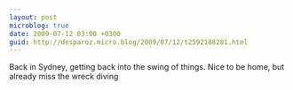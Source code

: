 ```yaml
---
layout: post
microblog: true
date: 2009-07-12 03:00 +0300
guid: http://desparoz.micro.blog/2009/07/12/t2592188281.html
---
```

Back in Sydney, getting back into the swing of things. Nice to be home, but already miss the wreck diving
